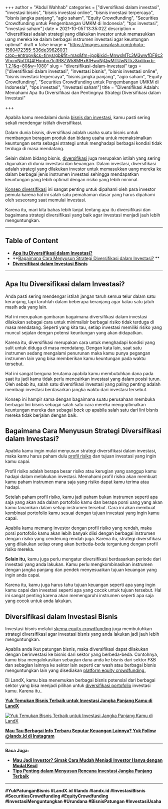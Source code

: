 +++
author = "Abdul Wahhab"
categories = ["diversifikasi dalam investasi", "investasi bisnis", "bisnis investasi online", "bisnis investasi terpercaya", "bisnis jangka panjang", "agio saham", "Equity Crowdfunding", "Securities Crowdfunding untuk Pengembangan UMKM di Indonesia", "tips investasi", "investasi saham"]
date = 2021-10-05T13:35:02Z
description = "diversifikasi adalah strategi yang dilakukan investor untuk memasukkan uang mereka ke dalam berbagai instrumen investasi agar keuntungan optimal"
draft = false
image = "https://images.unsplash.com/photo-1560472355-536de3962603?crop=entropy&cs=tinysrgb&fit=max&fm=jpg&ixid=MnwxMTc3M3wwfDF8c2VhcmNofDQ4fHxpbnZlc3R8ZW58MHx8fHwxNjQwMTUwNTkz&ixlib=rb-1.2.1&q=80&w=1080"
slug = "diversifikasi-dalam-investasi"
tags = ["diversifikasi dalam investasi", "investasi bisnis", "bisnis investasi online", "bisnis investasi terpercaya", "bisnis jangka panjang", "agio saham", "Equity Crowdfunding", "Securities Crowdfunding untuk Pengembangan UMKM di Indonesia", "tips investasi", "investasi saham"]
title = "Diversifikasi Adalah: Memahami Apa Itu Diversifikasi dan Pentingnya Strategi Diversifikasi dalam Investasi"

+++


Apabila kamu mendalami dunia [bisnis dan investasi](https://landx.id/blog/tag/bisnis-modal-kecil/), kamu pasti sering sekali mendengar istilah diversifikasi.

Dalam dunia bisnis, diversifikasi adalah usaha suatu bisnis untuk membangun beragam produk dan bidang usaha untuk memaksimalkan keuntungan serta sebagai strategi untuk menghadapi berbagai kondisi tidak terduga di masa mendatang.

Selain dalam bidang bisnis, [diversifikasi](https://landx.id/) juga merupakan istilah yang sering digunakan di dunia investasi dan keuangan. Dalam investasi, diversifikasi adalah strategi yang dilakukan investor untuk memasukkan uang mereka ke dalam berbagai jenis instrumen investasi sehingga mendapatkan keuntungan yang lebih optimal dengan risiko yang lebih minimal.

[Konsep diversifikasi](https://landx.id/) ini sangat penting untuk dipahami oleh para investor pemula karena hal ini salah satu pemahaman dasar yang harus dipahami oleh seseorang saat memulai investasi.

Karena itu, mari kita bahas lebih lanjut tentang apa itu diversifikasi dan bagaimana strategi diversifikasi yang baik agar investasi menjadi jauh lebih menguntungkan.

---

## Table of Content

* **[Apa Itu Diversifikasi dalam Investasi?](#apa-itu-diversifikasi-dalam-investasi)**
* **[Bagaimana Cara Menyusun Strategi Diversifikasi dalam Investasi?](#bagaimana-cara-menyusun-strategi-diversifikasi-dalam-investasi) **
* **[Diversifikasi dalam Investasi Bisnis](#diversifikasi-dalam-investasi-bisnis)**

---

## Apa Itu Diversifikasi dalam Investasi?

Anda pasti sering mendengar istilah jangan taruh semua telur dalam satu keranjang, tapi taruhlah dalam beberapa keranjang agar kalau satu jatuh masih ada yang lain.

Hal ini merupakan gambaran bagaimana diversifikasi dalam investasi dilakukan sebagai cara untuk minimalisir berbagai risiko tidak terduga di masa mendatang. Seperti yang kita tau, setiap investasi memiliki risiko yang muncul sejalan dengan potensi keuntungan yang akan didapatkan.

Karena itu, diversifikasi merupakan cara untuk menghadapi kondisi yang sulit untuk diduga di masa mendatang. Dengan kata lain, saat satu instrumen sedang mengalami penurunan maka kamu punya pegangan instrumen lain yang bisa memberikan kamu keuntungan pada waktu tersebut.

Hal ini sangat berguna terutama apabila kamu membutuhkan dana pada saat itu jadi kamu tidak perlu mencairkan investasi yang dalam posisi turun. Oleh sebab itu, salah satu diversifikasi investasi yang paling penting adalah membagi investasi berdasarkan jangka waktu dari investasi tersebut.

Konsep ini hampir sama dengan bagaimana suatu perusahaan membuka berbagai lini bisnis sebagai salah satu cara mereka mengoptimalkan keuntungan mereka dan sebagai _back up_ apabila salah satu dari lini bisnis mereka tidak berjalan dengan baik.

## Bagaimana Cara Menyusun Strategi Diversifikasi dalam Investasi?

Apabila kamu ingin mulai menyusun strategi diversifikasi dalam investasi, maka kamu harus paham dulu [profil risiko](https://landx.id/project/) dan tujuan investasi yang ingin kamu capai.

Profil risiko adalah berapa besar risiko atau kerugian yang sanggup kamu hadapi dalam melakukan investasi. Memahami profil risiko akan membuat kamu paham instrumen mana saja yang risiko dapat kamu terima atau hadapi.

Setelah paham profil risiko, kamu jadi paham bukan instrumen seperti apa saja yang akan ada dalam portofolio kamu dan berapa porsi uang yang akan kamu tanamkan dalam setiap instrumen tersebut. Cara ini akan membuat kombinasi portofolio kamu sesuai dengan tujuan investasi yang ingin kamu capai.

Apabila kamu memang investor dengan profil risiko yang rendah, maka porsi portofolio kamu akan lebih banyak diisi dengan berbagai instrumen dengan risiko yang cenderung rendah juga. Karena itu, strategi diversifikasi yang dilakukan setiap orang akan berbeda-beda tergantung dengan profil risiko mereka.

**Selain itu,** kamu juga perlu mengatur diversifikasi berdasarkan periode dari investasi yang anda lakukan. Kamu perlu mengkombinasikan instrumen dengan jangka panjang dan pendek menyesuaikan tujuan keuangan yang ingin anda capai.

Karena itu, kamu juga harus tahu tujuan keuangan seperti apa yang ingin kamu capai dan investasi seperti apa yang cocok untuk tujuan tersebut. Hal ini sangat penting karena akan memengaruhi instrumen seperti apa saja yang cocok untuk anda lakukan.

## Diversifikasi dalam Investasi Bisnis

Investasi bisnis melalui [skema equity crowdfunding](https://landx.id/) juga membutuhkan strategi diversifikasi agar investasi bisnis yang anda lakukan jadi jauh lebih menguntungkan.

Apabila anda ikut patungan bisnis, maka diversifikasi dapat dilakukan dengan berinvestasi ke bisnis dari sektor yang berbeda-beda. Contohnya, kamu bisa mengalokasikan sebagian dana anda ke bisnis dari sektor F&B dan sebagian lainnya ke sektor lain seperti car wash atau berbagai bisnis menguntungkan lain yang disediakan [platform equity crowdfunding.](https://landx.id/)

Di LandX, kamu bisa menemukan berbagai bisnis potensial dari berbagai sektor yang bisa menjadi pilihan untuk [diversifikasi portofolio](https://landx.id/project/) investasi kamu. Karena itu..

**[Yuk Temukan Bisnis Terbaik untuk Investasi Jangka Panjang Kamu di LandX](https://landx.id/project/#/cpap)**

[![Yuk Temukan Bisnis Terbaik untuk Investasi Jangka Panjang Kamu di LandX](https://accountgram-production.sfo2.cdn.digitaloceanspaces.com/landx_ghost/2021/10/patungan-bisnis-menguntungkan-bareng-landx.png)](http://landx.id/project/)

**[Mau Tau Berbagai Info Terbaru Seputar Keuangan Lainnya? Yuk Follow @landx.id di Instagram](https://www.instagram.com/landx.id/?utm_medium=copy_link)**

---

**Baca Juga:**

* ****[**Mau Jadi Investor? Simak Cara Mudah Menjadi Investor Hanya dengan Modal Kecil**](https://landx.id/blog/cara-menjadi-investor/)****
* ****[**Tips Penting dalam Menyusun Rencana Investasi Jangka Panjang Terbaik**](https://landx.id/blog/investasi-jangka-panjang-adalah/)****

---

**#YukPatunganBisnis    #LandX.id    #landx         #landx.id    #InvestasiBisnis  #SecuritiesCrowdfunding   #EquityCrowdfunding    #InvestasiMenguntungkan     #Urundana    #BisnisPatungan    #InvestasiUsaha**

